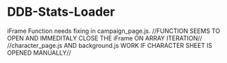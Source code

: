 # DDB-Stats-Loader
iFrame Function needs fixing in campaign_page.js.
//FUNCTION SEEMS TO OPEN AND IMMEDITALY CLOSE THE iFrame ON ARRAY ITERATION//
//character_page.js AND background.js WORK IF CHARACTER SHEET IS OPENED MANUALLY//
